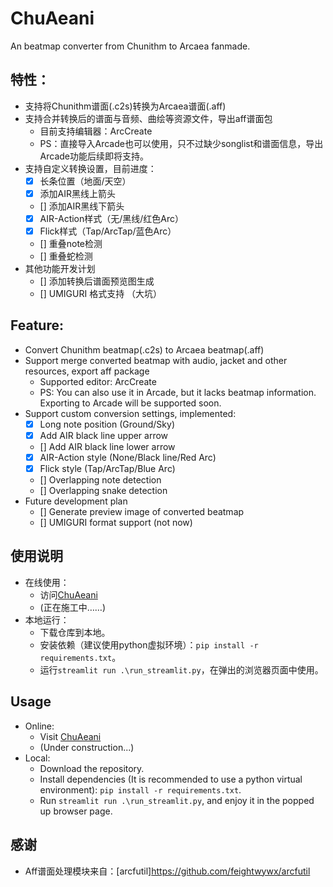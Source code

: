 # ChuAeani
An beatmap converter from Chunithm to Arcaea fanmade.

## 特性：
- 支持将Chunithm谱面(.c2s)转换为Arcaea谱面(.aff)
- 支持合并转换后的谱面与音频、曲绘等资源文件，导出aff谱面包
  - 目前支持编辑器：ArcCreate
  - PS：直接导入Arcade也可以使用，只不过缺少songlist和谱面信息，导出Arcade功能后续即将支持。
- 支持自定义转换设置，目前进度：
  - [x] 长条位置（地面/天空）
  - [x] 添加AIR黑线上箭头
  - [] 添加AIR黑线下箭头
  - [x] AIR-Action样式（无/黑线/红色Arc）
  - [x] Flick样式（Tap/ArcTap/蓝色Arc）
  - [] 重叠note检测
  - [] 重叠蛇检测
- 其他功能开发计划
  - [] 添加转换后谱面预览图生成
  - [] UMIGURI 格式支持 （大坑）

## Feature:
- Convert Chunithm beatmap(.c2s) to Arcaea beatmap(.aff)
- Support merge converted beatmap with audio, jacket and other resources, export aff package
  - Supported editor: ArcCreate
  - PS: You can also use it in Arcade, but it lacks beatmap information. Exporting to Arcade will be supported soon.
- Support custom conversion settings, implemented:
  - [x] Long note position (Ground/Sky)
  - [x] Add AIR black line upper arrow
  - [] Add AIR black line lower arrow
  - [x] AIR-Action style (None/Black line/Red Arc)
  - [x] Flick style (Tap/ArcTap/Blue Arc)
  - [] Overlapping note detection
  - [] Overlapping snake detection
- Future development plan
  - [] Generate preview image of converted beatmap
  - [] UMIGURI format support (not now)

## 使用说明
- 在线使用：
  - 访问[ChuAeani](https://share.streamlit.io/...)
  - (正在施工中……)
- 本地运行： 
  - 下载仓库到本地。
  - 安装依赖（建议使用python虚拟环境）：`pip install -r requirements.txt`。
  - 运行`streamlit run .\run_streamlit.py`，在弹出的浏览器页面中使用。

## Usage
- Online:
  - Visit [ChuAeani](https://share.streamlit.io/...)
  - (Under construction...)
- Local:
  - Download the repository.
  - Install dependencies (It is recommended to use a python virtual environment): `pip install -r requirements.txt`.
  - Run `streamlit run .\run_streamlit.py`, and enjoy it in the popped up browser page.

## 感谢
- Aff谱面处理模块来自：[arcfutil]https://github.com/feightwywx/arcfutil
